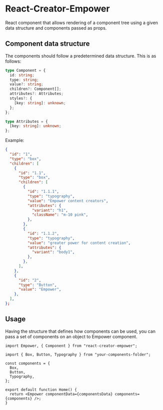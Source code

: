# React-Creator-Empower

React component that allows rendering of a component tree using a given data structure and components passed as props.

## Component data structure

The components should follow a predetermined data structure. This is as follows:

```ts
type Component = {
  id: string;
  type: string;
  value?: string;
  children?: Component[];
  attributes?: Attributes;
  styles?: {
    [key: string]: unknown;
  };
};

type Attributes = {
  [key: string]: unknown;
};
```

Example:

```json
{
  "id": "1",
  "type": "box",
  "children": [
    {
      "id": "1.1",
      "type": "box",
      "children": [
        {
          "id": "1.1.1",
          "type": "typography",
          "value": "Empower content creators",
          "attributes": {
            "variant": "h1",
            "className": "m-10 pink",
          },
        },
        {
          "id": "1.1.2",
          "type": "typography",
          "value": "greater power for content creation",
          "attributes": {
            "variant": "body1",
          },
        },
      ],
    },
    {
      "id": "2",
      "type": "Button",
      "value": "Empower",
    },
  ],
};
```

## Usage

Having the structure that defines how components can be used, you can pass a set of components on an object to Empower component.

```tsx
import Empower, { Component } from "react-creator-empower";

import { Box, Button, Typography } from "your-components-folder";

const components = {
  Box,
  Button,
  Typography,
};

export default function Home() {
  return <Empower componentData={componentsData} components={components} />;
}
```


